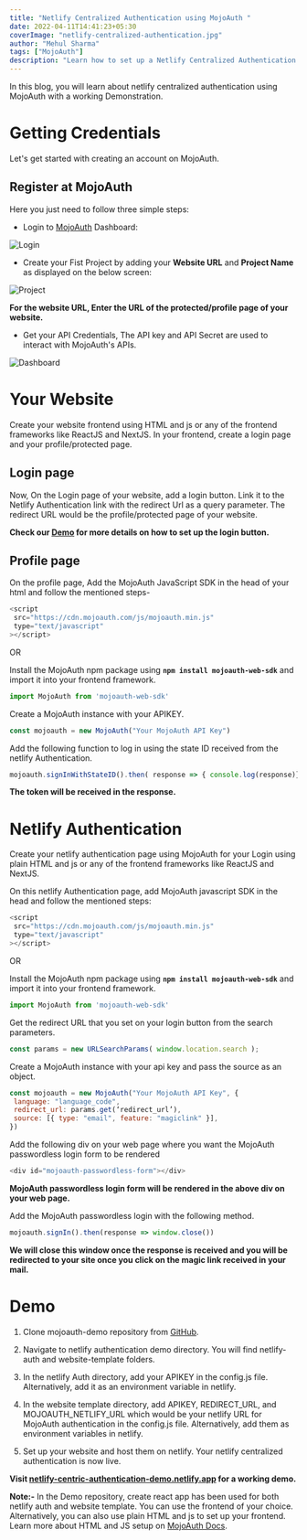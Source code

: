 ```yaml
---
title: "Netlify Centralized Authentication using MojoAuth "
date: 2022-04-11T14:41:23+05:30
coverImage: "netlify-centralized-authentication.jpg"
author: "Mehul Sharma"
tags: ["MojoAuth"]
description: "Learn how to set up a Netlify Centralized Authentication using MojoAuth with a working demo."
---
```

 

In this blog, you will learn about netlify centralized authentication using MojoAuth with a working Demonstration. 


# Getting Credentials

Let's get started with creating an account on MojoAuth.

## Register at MojoAuth

Here you just need to follow three simple steps:

- Login to [MojoAuth](https://mojoauth.com/dashboard/signin) Dashboard:

![Login](../assets/images/netlify-centralized-authentication/login.png)

- Create your Fist Project by adding your **Website URL** and **Project Name** as displayed on the below screen:

![Project](../assets/images/netlify-centralized-authentication/project.png)

**For the website URL, Enter the URL of the protected/profile page of your website.** 

- Get your API Credentials, The API key and API Secret are used to interact with MojoAuth's APIs.

![Dashboard](../assets/images/netlify-centralized-authentication/dashboard.png)

# Your Website

Create your website frontend using HTML and js or any of the frontend frameworks like ReactJS and NextJS. In your frontend, create a login page and your profile/protected page.
## Login page

Now, On the Login page of your website, add a login button. Link it to the Netlify Authentication link with the redirect Url as a query parameter. The redirect URL would be the profile/protected page of your website. 

**Check our [Demo](https://netlify-centric-authentication-demo.netlify.app) for more details on how to set up the login button.**



## Profile page

On the profile page, Add the MojoAuth JavaScript SDK in the head of your html and follow the mentioned steps-

```js
<script
 src="https://cdn.mojoauth.com/js/mojoauth.min.js"
 type="text/javascript"
></script>
```
OR 

Install the MojoAuth npm package using **`npm install mojoauth-web-sdk`** and import it into your frontend framework. 

```js
import MojoAuth from 'mojoauth-web-sdk'
```


Create a MojoAuth instance with your APIKEY. 


```js
const mojoauth = new MojoAuth("Your MojoAuth API Key")
```

Add the following function to log in using the state ID received from the netlify Authentication. 

```js
mojoauth.signInWithStateID().then( response => { console.log(response)})
```
**The token will be received in the response.**

# Netlify Authentication 

Create your netlify authentication page using MojoAuth for your Login using plain HTML and js or any of the frontend frameworks like ReactJS and NextJS.

On this netlify Authentication page, add MojoAuth javascript SDK in the head and follow the mentioned steps:
```js
<script
 src="https://cdn.mojoauth.com/js/mojoauth.min.js"
 type="text/javascript"
></script>
```
OR

Install the MojoAuth npm package using **`npm install mojoauth-web-sdk`** and import it into your frontend framework. 

```js
import MojoAuth from 'mojoauth-web-sdk'
```

 Get the redirect URL that you set on your login button from the search parameters. 

```js
const params = new URLSearchParams( window.location.search );

```
 Create a MojoAuth instance with your api key and pass the source as an object.

```js
const mojoauth = new MojoAuth("Your MojoAuth API Key", {
 language: "language_code",
 redirect_url: params.get(‘redirect_url’),
 source: [{ type: "email", feature: "magiclink" }],
})
```

Add the following div on your web page where you want the MojoAuth passwordless login form to be rendered

```js
<div id="mojoauth-passwordless-form"></div>
```

**MojoAuth passwordless login form will be rendered in the above div on your web page.**

Add the MojoAuth passwordless login with the following method. 


```js
mojoauth.signIn().then(response => window.close())
```

**We will close this window once the response is received and you will be redirected to your site once you click on the magic link received in your mail.**

# Demo

1. Clone mojoauth-demo repository from [GitHub](https://github.com/MojoAuth/mojoauth-demo). 

2. Navigate to netlify authentication demo directory. You will find netlify-auth and website-template folders.

3. In the netlify Auth directory, add your APIKEY in the config.js file. Alternatively, add it as an environment variable in netlify.

4. In the website template directory, add APIKEY, REDIRECT_URL, and MOJOAUTH_NETLIFY_URL which would be your netlify URL for MojoAuth authentication in the config.js file. Alternatively, add them as environment variables in netlify. 

5. Set up your website and host them on netlify. Your netlify centralized authentication is now live.

**Visit [netlify-centric-authentication-demo.netlify.app](https://netlify-centric-authentication-demo.netlify.app) for a working demo.**

**Note:-** In the Demo repository, create react app has been used for both netlify auth and website template. You can use the frontend of your choice. Alternatively, you can also use plain HTML and js to set up your frontend. Learn more about HTML and JS setup on [MojoAuth Docs](https://mojoauth.com/docs/guides/html-and-js). 


